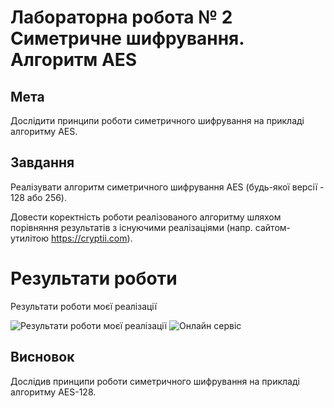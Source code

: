 # Лабораторна робота № 2 Симетричне шифрування. Алгоритм AES

## Мета
Дослідити принципи роботи симетричного шифрування на прикладі алгоритму AES.

## Завдання
Реалізувати алгоритм симетричного шифрування AES (будь-якої версії - 128 або 256).

Довести коректність роботи реалізованого алгоритму шляхом порівняння результатів з існуючими реалізаціями (напр. сайтом-утилітою https://cryptii.com).

# Результати роботи

Результати роботи моєї реалізації

![Результати роботи моєї реалізації](/KHPI-STPB/lab_2/doc/my_result.png)
![Онлайн сервіс](/KHPI-STPB/lab_2/doc/proof.png)

## Висновок
Дослідив принципи роботи симетричного шифрування на прикладі алгоритму AES-128.
